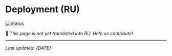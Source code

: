 # Deployment (RU)

![Status](https://img.shields.io/badge/status-coming--soon-orange)

🚧 *This page is not yet translated into RU. Help us contribute!*

---

*Last updated: {DATE}*

